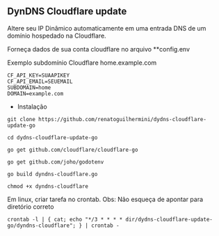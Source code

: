 ## DynDNS Cloudflare update

Altere seu IP Dinâmico automaticamente em uma entrada DNS de um domínio hospedado na Cloudflare.

Forneça dados de sua conta cloudflare no arquivo **config.env

Exemplo subdomínio Cloudflare home.example.com

```
CF_API_KEY=SUAAPIKEY
CF_API_EMAIL=SEUEMAIL
SUBDOMAIN=home
DOMAIN=example.com
```

- Instalação

```
git clone https://github.com/renatoguilhermini/dydns-cloudflare-update-go

cd dydns-cloudflare-update-go

go get github.com/cloudflare/cloudflare-go

go get github.com/joho/godotenv

go build dyndns-cloudflare.go

chmod +x dyndns-cloudflare
```

Em linux, criar tarefa no crontab. Obs: Não esqueça de apontar para diretório correto

```
crontab -l | { cat; echo "*/3 * * * * dir/dydns-cloudflare-update-go/dyndns-cloudflare"; } | crontab -
```
